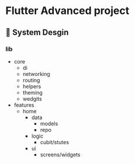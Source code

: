 # Flutter Advanced project

## 🎨 System Desgin

### lib
- core
  - di
  - networking
  - routing
  - helpers
  - theming
  - wedgits
- features
  - home
    - data
      - models
      - repo
    - logic
      - cubit/stutes
    - ui
      - screens/widgets
